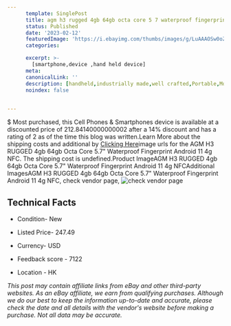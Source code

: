```yaml
---
      template: SinglePost
      title: agm h3 rugged 4gb 64gb octa core 5 7 waterproof fingerprint android 11 4g nfc
      status: Published
      date: '2023-02-12'
      featuredImage: 'https://i.ebayimg.com/thumbs/images/g/LuAAAOSw0oZhJRTj/s-l225.jpg'
      categories: 

      excerpt: >-
        [smartphone,device ,hand held device]
      meta:
      canonicalLink: ''
      description: [handheld,industrially made,well crafted,Portable,Mobile,Compact,Convenient,Lightweight,Maneuverable,Man-portable,Miniature,Carriable,Hand-held,Light,Holdable,Transportable,Mobile device,Pocket-sized,On-the-go,Wireless,Cordless,Compact size,Convenient size, smartphone,device ,hand held device]
      noindex: false

        
---
```

$
    Most purchased, this Cell Phones & Smartphones device is available at a discounted price of 212.84140000000002 after a 14% discount and has a rating of 2 as of the time this blog was written.Learn More about the shipping costs and additional by [Clicking Here](https://www.ebay.com/itm/255107137009?hash=item3b6591fdf1%3Ag%3ALuAAAOSw0oZhJRTj&amdata=enc%3AAQAHAAAA4FQbZfe5E%2Fpga9kl2C%2FplZ2JfwtifAeqT2nH9BlKGt33e1vM5uQYLLwpQcr930P6lEl7g7FtQFff44HAhjJ6qoRJ6HTrlbB3JHX59xzxTZ%2FxU6SNY%2Bn3FANUA8D8%2BhCL75Al%2FNPlVOETbcl2RSUnkeaOfipk8ivo0Df%2BMt9bpQWgCVBYzIo7B2cmTVNqSla0tYncYF1ewx9GugRh9PPtrZSLdjJ8bbp9Pfzb4tkJTvOZc6W6sAMh4PQ%2BvpvBDaVafscU%2FUc3uqE2TbSAJHEBGc6dGm2mrsqOJd7%2Feo3yWuA3&mkevt=1&mkcid=1&mkrid=711-53200-19255-0&campid=%253CePNCampaignId%253E&customid=%253CreferenceId%253E&toolid=10049)image urls for the AGM H3 RUGGED 4gb 64gb Octa Core 5.7" Waterproof Fingerprint Android 11 4g NFC. The shipping cost is undefined.Product ImageAGM H3 RUGGED 4gb 64gb Octa Core 5.7" Waterproof Fingerprint Android 11 4g NFCAdditional ImagesAGM H3 RUGGED 4gb 64gb Octa Core 5.7" Waterproof Fingerprint Android 11 4g NFC, check vendor page, ![check vendor page](https://origin-galleryplus.ebayimg.com/ws/web/255107137009_2_0_1/225x225.jpg,https://origin-galleryplus.ebayimg.com/ws/web/255107137009_3_0_1/225x225.jpg,https://origin-galleryplus.ebayimg.com/ws/web/255107137009_4_0_1/225x225.jpg,https://origin-galleryplus.ebayimg.com/ws/web/255107137009_5_0_1/225x225.jpg,https://origin-galleryplus.ebayimg.com/ws/web/255107137009_6_0_1/225x225.jpg,https://origin-galleryplus.ebayimg.com/ws/web/255107137009_7_0_1/225x225.jpg,https://origin-galleryplus.ebayimg.com/ws/web/255107137009_8_0_1/225x225.jpg,https://origin-galleryplus.ebayimg.com/ws/web/255107137009_9_0_1/225x225.jpg,https://origin-galleryplus.ebayimg.com/ws/web/255107137009_10_0_1/225x225.jpg)
    
    

 ## Technical Facts 



     
      

 - Condition- New 


      

 - Listed Price- 247.49 


      

 - Currency- USD 


      

 - Feedback score - 7122 


      

 - Location - HK 


      
      

 *_This post may contain affiliate links from eBay and other third-party websites. As an eBay affiliate, we earn from qualifying purchases. Although we do our best to keep the information up-to-date and accurate, please check the date and all details with the vendor's website before making a purchase. Not all data may be accurate._*



    
    
    
    
    